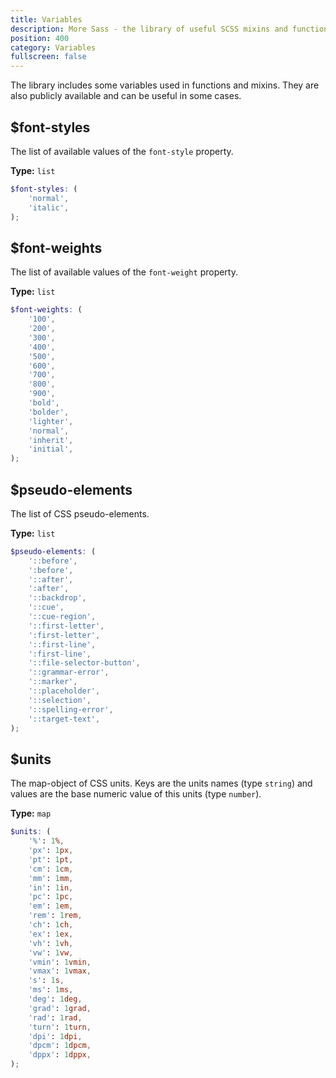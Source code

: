 ```yaml
---
title: Variables
description: More Sass - the library of useful SCSS mixins and functions.
position: 400
category: Variables
fullscreen: false
---
```


The library includes some variables used in functions and mixins. They are also publicly available and can be useful in some cases.

## $font-styles

The list of available values of the `font-style` property.

**Type:** `list`

```scss
$font-styles: (
	'normal',
	'italic',
);
```

## $font-weights

The list of available values of the `font-weight` property.

**Type:** `list`

```scss
$font-weights: (
	'100',
	'200',
	'300',
	'400',
	'500',
	'600',
	'700',
	'800',
	'900',
	'bold',
	'bolder',
	'lighter',
	'normal',
	'inherit',
	'initial',
);
```

## $pseudo-elements

The list of CSS pseudo-elements.

**Type:** `list`

```scss
$pseudo-elements: (
	'::before',
	':before',
	'::after',
	':after',
	'::backdrop',
	'::cue',
	'::cue-region',
	'::first-letter',
	':first-letter',
	'::first-line',
	':first-line',
	'::file-selector-button',
	'::grammar-error',
	'::marker',
	'::placeholder',
	'::selection',
	'::spelling-error',
	'::target-text',
);
```

## $units

The map-object of CSS units. Keys are the units names (type `string`) and values are the base numeric value of this units (type `number`).

**Type:** `map`

```scss
$units: (
	'%': 1%,
	'px': 1px,
	'pt': 1pt,
	'cm': 1cm,
	'mm': 1mm,
	'in': 1in,
	'pc': 1pc,
	'em': 1em,
	'rem': 1rem,
	'ch': 1ch,
	'ex': 1ex,
	'vh': 1vh,
	'vw': 1vw,
	'vmin': 1vmin,
	'vmax': 1vmax,
	's': 1s,
	'ms': 1ms,
	'deg': 1deg,
	'grad': 1grad,
	'rad': 1rad,
	'turn': 1turn,
	'dpi': 1dpi,
	'dpcm': 1dpcm,
	'dppx': 1dppx,
);
```
